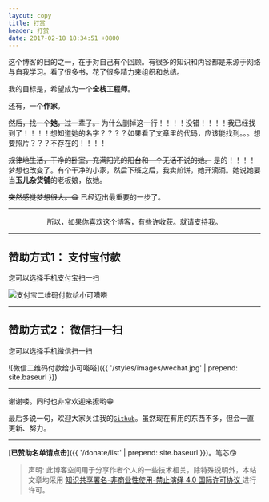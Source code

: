 ```yaml
---
layout: copy
title: 打赏
header: 打赏
date: 2017-02-18 18:34:51 +0800
---
```



这个博客的目的之一，在于对自己有个回顾。有很多的知识和内容都是来源于网络与自我学习。看了很多书，花了很多精力来组织和总结。

我的目标是，希望成为一个**全栈工程师**。

还有，一个**作家**。

<del>然后，找一个**她**，过一辈子。</del> 为什么删掉这一行！！！！没错！！！！我已经找到了！！！！想知道她的名字？？？？如果看了文章里的代码，应该能找到。。。想要照片？？？不存在的！！！！

<del>规律地生活，干净的卧室，充满阳光的阳台和一个无话不说的她。</del> 是的！！！！梦想也改变了。有个干净的小家，然后下班之后，我卖煎饼，她开滴滴。她说她要当**玉儿杂货铺**的老板娘，依她。

<del>突然感觉梦想很大。😁</del> 已经迈出最重要的一步了。

-----------------------------------------

<p align="center">所以，如果你喜欢这个博客，有些许收获。就请支持我。</p>

-----------------------------------------

## 赞助方式1： 支付宝付款

您可以选择手机支付宝扫一扫

<img src="{{ '/styles/images/zhifubao.jpg' | prepend: site.baseurl }}" alt="支付宝二维码付款给小可嗒嗒" />

-----------------------------------------

## 赞助方式2： 微信扫一扫

您可以选择手机微信扫一扫

![微信二维码付款给小可嗒嗒]({{ '/styles/images/wechat.jpg' | prepend: site.baseurl }})

------------------------------------------

谢谢喽。同时也非常欢迎来撩哟😁


最后多说一句，欢迎大家关注我的[`Github`](https://github.com/maoxiaoke)。虽然现在有用的东西不多，但会一直更新、努力。

-------------------------------------------

[**已赞助名单请点击**]({{ '/donate/list' | prepend: site.baseurl }})。笔芯😘

>声明: 此博客空间用于分享作者个人的一些技术相关，除特殊说明外，本站文章均采用 <a rel="license" href="https://creativecommons.org/licenses/by-nc-nd/4.0/deed.zh"> 知识共享署名-非商业性使用-禁止演绎 4.0 国际许可协议 </a>进行许可。
